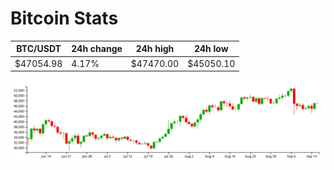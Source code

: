 # Bitcoin Stats

BTC/USDT|24h change|24h high|24h low|
|---|---|---|---|
|$47054.98|4.17%|$47470.00|$45050.10|

<img src="./chart.svg">
